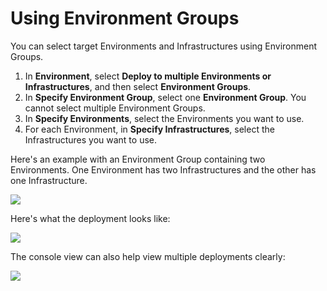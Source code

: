 # Using Environment Groups

You can select target Environments and Infrastructures using Environment Groups.

1. In **Environment**, select **Deploy to multiple Environments or Infrastructures**, and then select **Environment Groups**.
2. In **Specify Environment Group**, select one **Environment Group**. You cannot select multiple Environment Groups.
3. In **Specify Environments**, select the Environments you want to use.
4. For each Environment, in **Specify Infrastructures**, select the Infrastructures you want to use.

Here's an example with an Environment Group containing two Environments. One Environment has two Infrastructures and the other has one Infrastructure.

![](./static/multiserv-multienv-25.png)

Here's what the deployment looks like:

![](./static/multiserv-multienv-26.png)

The console view can also help view multiple deployments clearly:

![](./static/multiserv-multienv-27.png)
